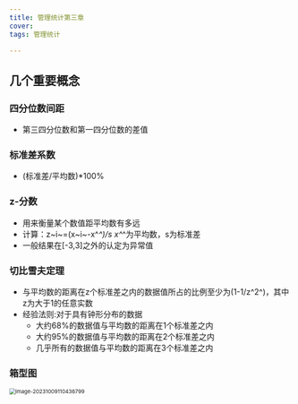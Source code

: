 ```yaml
---
title: 管理统计第三章
cover: 
tags: 管理统计

---
```


## 几个重要概念

### 四分位数间距

- 第三四分位数和第一四分位数的差值

### 标准差系数

- (标准差/平均数)*100%

### z-分数

- 用来衡量某个数值距平均数有多远
- 计算：z~i~=(x~i~-x^*^)/s       x^*^为平均数，s为标准差
- 一般结果在[-3,3]之外的认定为异常值

### 切比雪夫定理   

- 与平均数的距离在z个标准差之内的数据值所占的比例至少为(1-1/z^2^)，其中z为大于1的任意实数
- 经验法则:对于具有钟形分布的数据
  - 大约68%的数据值与平均数的距离在1个标准差之内
  - 大约95%的数据值与平均数的距离在2个标准差之内
  - 几乎所有的数据值与平均数的距离在3个标准差之内

### 箱型图

<img src="https://afly0321.oss-cn-hangzhou.aliyuncs.com/img/image-20231009110436799.png" alt="image-20231009110436799" style="zoom: 67%;" />